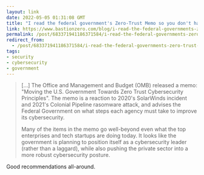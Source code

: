 ```yaml
---
layout: link
date: 2022-05-05 01:31:08 GMT
title: "I read the federal government's Zero-Trust Memo so you don't have to"
link: https://www.bastionzero.com/blog/i-read-the-federal-governments-zero-trust-memo-so-you-dont-have-to
permalink: /post/683371941186371584/i-read-the-federal-governments-zero-trust-memo-so
redirect_from: 
  - /post/683371941186371584/i-read-the-federal-governments-zero-trust-memo-so
tags:
- security
- cybersecurity
- government
---
```

<blockquote><p>[...] The Office and Management and Budget (OMB) released a memo: "Moving the U.S. Government Towards Zero Trust Cybersecurity Principles". The memo is a reaction to 2020's SolarWinds incident and 2021's Colonial Pipeline rasomware attack, and advises the Federal Government on what steps each agency must take to improve its cybersecurity.</p>
<p>Many of the items in the memo go well-beyond even what the top enterprises and tech startups are doing today. It looks like the government is planning to position itself as a cybersecurity leader (rather than a laggard), while also pushing the private sector into a more robust cybersecurity posture.</p></blockquote>
<p>Good recommendations all-around.</p>